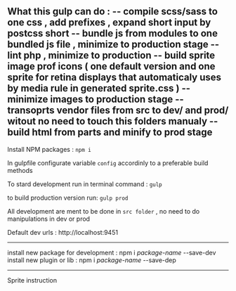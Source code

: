 What this gulp can do : 
-- compile scss/sass to one css , add prefixes , expand short input by postcss short
-- bundle js from modules to one bundled js file , minimize to production stage 
-- lint php , minimize to production
-- build sprite image prof icons ( one default version and one sprite for retina displays that automaticaly uses by media rule in generated sprite.css )
-- minimize images to production stage
-- transoprts vendor files from src to dev/ and prod/ witout no need to touch this folders manualy 
-- build html from parts and minify to prod stage
------------------------------
Install NPM packages :
`npm i` 

In gulpfile configurate variable `config` accordinly to a preferable build methods 

To stard development run in terminal command :
`gulp`

to build production version run: 
`gulp prod`

All development are ment to be done in `src folder` , no need to do manipulations in dev or prod 

Default dev urls : http://localhost:9451


------------------------------

install new package for development :
npm i *package-name* --save-dev
install new plugin or lib : 
npm i *package-name* --save-dep

------------------------------
Sprite instruction 

